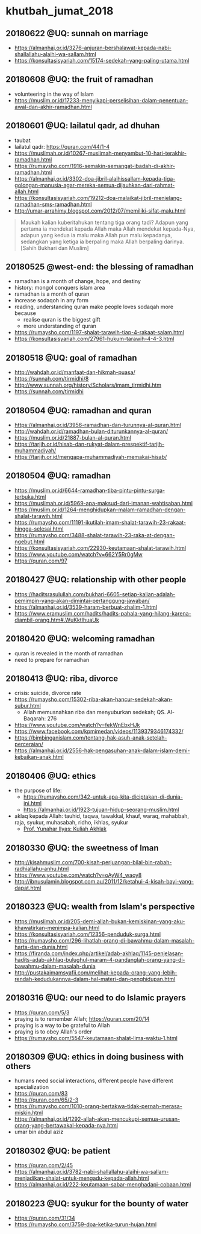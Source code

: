 # khutbah_jumat_2018

## 20180622 @UQ: sunnah on marriage
* https://almanhaj.or.id/3276-anjuran-bershalawat-kepada-nabi-shallallahu-alaihi-wa-sallam.html
* https://konsultasisyariah.com/15174-sedekah-yang-paling-utama.html

## 20180608 @UQ: the fruit of ramadhan
* volunteering in the way of Islam
* https://muslim.or.id/17233-menyikapi-perselisihan-dalam-penentuan-awal-dan-akhir-ramadhan.html

## 20180601 @UQ: lailatul qadr, ad dhuhan
* taubat
* lailatul qadr: https://quran.com/44/1-4
* https://muslimah.or.id/10267-muslimah-menyambut-10-hari-terakhir-ramadhan.html
* https://rumaysho.com/1916-semakin-semangat-ibadah-di-akhir-ramadhan.html
* https://almanhaj.or.id/3302-doa-jibril-alaihissallam-kepada-tiga-golongan-manusia-agar-mereka-semua-dijauhkan-dari-rahmat-allah.html
* https://konsultasisyariah.com/19212-doa-malaikat-jibril-menjelang-ramadhan-sms-ramadhan.html
* http://umar-arrahimy.blogspot.com/2012/07/memiliki-sifat-malu.html
> Maukah kalian kuberitahukan tentang tiga orang tadi? Adapun yang pertama ia mendekat kepada Allah maka Allah mendekat kepada-Nya, adapun yang kedua ia malu maka Allah pun malu kepadanya, sedangkan yang ketiga ia berpaling maka Allah berpaling darinya. [Sahih Bukhari dan Muslim]

## 20180525 @west-end: the blessing of ramadhan
* ramadhan is a month of change, hope, and destiny
* history: mongol conquers islam area
* ramadhan is a month of quran
* increase sodaqoh in any form
* reading, understanding quran make people loves sodaqah more because
  * realise quran is the biggest gift
  * more understanding of quran
* https://rumaysho.com/1197-shalat-tarawih-tiap-4-rakaat-salam.html
* https://konsultasisyariah.com/27961-hukum-tarawih-4-4-3.html

## 20180518 @UQ: goal of ramadhan 
* http://wahdah.or.id/manfaat-dan-hikmah-puasa/
* https://sunnah.com/tirmidhi/8
* http://www.sunnah.org/history/Scholars/imam_tirmidhi.htm
* https://sunnah.com/tirmidhi

## 20180504 @UQ: ramadhan and quran
* https://almanhaj.or.id/3956-ramadhan-dan-turunnya-al-quran.html
* http://wahdah.or.id/ramadhan-bulan-diturunkannya-al-quran/
* https://muslim.or.id/21887-bulan-al-quran.html
* https://tarjih.or.id/hisab-dan-rukyat-dalam-prespektif-tarjih-muhammadiyah/
* https://tarjih.or.id/mengapa-muhammadiyah-memakai-hisab/

## 20180504 @UQ: ramadhan
* https://muslim.or.id/6644-ramadhan-tiba-pintu-pintu-surga-terbuka.html
* https://muslimah.or.id/5969-apa-maksud-dari-imanan-wahtisaban.html
* https://muslim.or.id/1264-menghidupkan-malam-ramadhan-dengan-shalat-tarawih.html
* https://rumaysho.com/11191-ikutilah-imam-shalat-tarawih-23-rakaat-hingga-selesai.html
* https://rumaysho.com/3488-shalat-tarawih-23-raka-at-dengan-ngebut.html
* https://konsultasisyariah.com/22930-keutamaan-shalat-tarawih.html
* https://www.youtube.com/watch?v=662Y5Rr0gMw
* https://quran.com/97

## 20180427 @UQ: relationship with other people
* https://haditsrasulullah.com/bukhari-6605-setiap-kalian-adalah-pemimpin-yang-akan-dimintai-pertanggung-jawaban/
* https://almanhaj.or.id/3539-haram-berbuat-zhalim-1.html
* https://www.eramuslim.com/hadits/hadits-pahala-yang-hilang-karena-diambil-orang.htm#.WuKktIhuaUk

## 20180420 @UQ: welcoming ramadhan
* quran is revealed in the month of ramadhan
* need to prepare for ramadhan

## 20180413 @UQ: riba, divorce
* crisis: suicide, divorce rate
* https://rumaysho.com/15302-riba-akan-hancur-sedekah-akan-subur.html
  * Allah memusnahkan riba dan menyuburkan sedekah; QS. Al-Baqarah: 276
* https://www.youtube.com/watch?v=fekWnEbxHJk
* https://www.facebook.com/kpmimedan/videos/1139379346174332/
* https://bimbinganislam.com/tentang-hak-asuh-anak-setelah-perceraian/
* https://almanhaj.or.id/2556-hak-pengasuhan-anak-dalam-islam-demi-kebaikan-anak.html

## 20180406 @UQ: ethics
* the purpose of life:
  * https://rumaysho.com/342-untuk-apa-kita-diciptakan-di-dunia-ini.html
  * https://almanhaj.or.id/1923-tujuan-hidup-seorang-muslim.html
* aklaq kepada Allah: 
  tauhid, taqwa, tawakkal, khauf, waraq, mahabbah, raja, syukur, muhasabah, ridho, ikhlas, syukur
  * [Prof. Yunahar Ilyas: Kuliah Akhlak](http://thesis.umy.ac.id/datapubliknonthesis/EBUMY2061.pdf)

## 20180330 @UQ: the sweetness of Iman
* http://kisahmuslim.com/700-kisah-perjuangan-bilal-bin-rabah-radhiallahu-anhu.html
* https://www.youtube.com/watch?v=oAyW4_waoy8
* http://ibnusulamin.blogspot.com.au/2011/12/ketahui-4-kisah-bayi-yang-dapat.html

## 20180323 @UQ: wealth from Islam's perspective
* https://muslimah.or.id/205-demi-allah-bukan-kemiskinan-yang-aku-khawatirkan-menimpa-kalian.html
* https://konsultasisyariah.com/12356-penduduk-surga.html
* https://rumaysho.com/296-lihatlah-orang-di-bawahmu-dalam-masalah-harta-dan-dunia.html
* https://firanda.com/index.php/artikel/adab-akhlaq/1145-penjelasan-hadits-adab-akhlaq-bulughul-maram-4-pandanglah-orang-yang-di-bawahmu-dalam-masalah-dunia
* http://pustakaimamsyafii.com/melihat-kepada-orang-yang-lebih-rendah-kedudukannya-dalam-hal-materi-dan-penghidupan.html

## 20180316 @UQ: our need to do Islamic prayers
* https://quran.com/5/3
* praying is to remember Allah; https://quran.com/20/14
* praying is a way to be grateful to Allah
* praying is to obey Allah's order
* https://rumaysho.com/5547-keutamaan-shalat-lima-waktu-1.html

## 20180309 @UQ: ethics in doing business with others
* humans need social interactions, different people have different specialization
* https://quran.com/83
* https://quran.com/65/2-3
* https://rumaysho.com/1010-orang-bertakwa-tidak-pernah-merasa-miskin.html
* https://almanhaj.or.id/1292-allah-akan-mencukupi-semua-urusan-orang-yang-bertawakal-kepada-nya.html
* umar bin abdul aziz

## 20180302 @UQ: be patient
* https://quran.com/2/45
* https://almanhaj.or.id/3782-nabi-shallallahu-alaihi-wa-sallam-menjadikan-shalat-untuk-mengadu-kepada-allah.html
* https://almanhaj.or.id/222-keutamaan-sabar-menghadapi-cobaan.html

## 20180223 @UQ: syukur for the bounty of water
* https://quran.com/31/34
* https://rumaysho.com/3759-doa-ketika-turun-hujan.html
